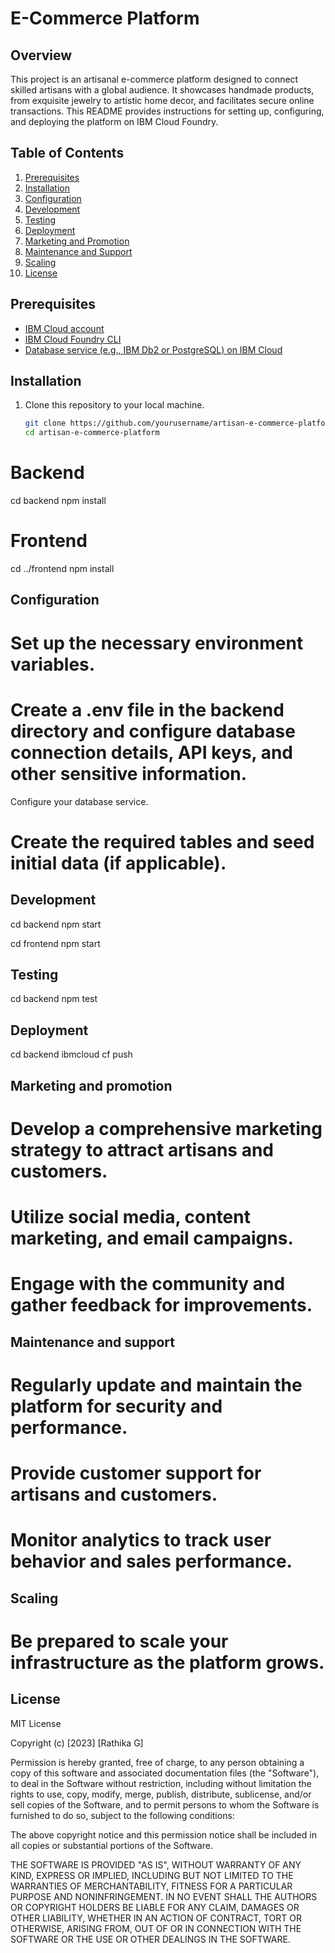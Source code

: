 # E-Commerce Platform

## Overview
This project is an artisanal e-commerce platform designed to connect skilled artisans with a global audience. It showcases handmade products, from exquisite jewelry to artistic home decor, and facilitates secure online transactions. This README provides instructions for setting up, configuring, and deploying the platform on IBM Cloud Foundry.

## Table of Contents
1. [Prerequisites](#prerequisites)
2. [Installation](#installation)
3. [Configuration](#configuration)
4. [Development](#development)
5. [Testing](#testing)
6. [Deployment](#deployment)
7. [Marketing and Promotion](#marketing-and-promotion)
8. [Maintenance and Support](#maintenance-and-support)
9. [Scaling](#scaling)
10. [License](#license)

## Prerequisites
- [IBM Cloud account](https://cloud.ibm.com/)
- [IBM Cloud Foundry CLI](https://cloud.ibm.com/clis/ibm-cloud-cli)
- [Database service (e.g., IBM Db2 or PostgreSQL) on IBM Cloud](https://cloud.ibm.com/catalog/services/databases-for-postgresql)


## Installation
1. Clone this repository to your local machine.
   ```bash
   git clone https://github.com/yourusername/artisan-e-commerce-platform.git
   cd artisan-e-commerce-platform
# Backend
cd backend
npm install

# Frontend
cd ../frontend
npm install

## Configuration
# Set up the necessary environment variables.

# Create a .env file in the backend directory and configure database connection details, API keys, and other sensitive information.
Configure your database service.

# Create the required tables and seed initial data (if applicable).


## Development

cd backend
npm start

cd frontend
npm start

## Testing
cd backend
npm test

## Deployment
cd backend
ibmcloud cf push

## Marketing and promotion
# Develop a comprehensive marketing strategy to attract artisans and customers.
# Utilize social media, content marketing, and email campaigns.
# Engage with the community and gather feedback for improvements.

## Maintenance and support
# Regularly update and maintain the platform for security and performance.
# Provide customer support for artisans and customers.
# Monitor analytics to track user behavior and sales performance.

## Scaling
# Be prepared to scale your infrastructure as the platform grows.

## License

MIT License

Copyright (c) [2023] [Rathika G]

Permission is hereby granted, free of charge, to any person obtaining a copy
of this software and associated documentation files (the "Software"), to deal
in the Software without restriction, including without limitation the rights
to use, copy, modify, merge, publish, distribute, sublicense, and/or sell
copies of the Software, and to permit persons to whom the Software is
furnished to do so, subject to the following conditions:

The above copyright notice and this permission notice shall be included in all
copies or substantial portions of the Software.

THE SOFTWARE IS PROVIDED "AS IS", WITHOUT WARRANTY OF ANY KIND, EXPRESS OR
IMPLIED, INCLUDING BUT NOT LIMITED TO THE WARRANTIES OF MERCHANTABILITY,
FITNESS FOR A PARTICULAR PURPOSE AND NONINFRINGEMENT. IN NO EVENT SHALL THE
AUTHORS OR COPYRIGHT HOLDERS BE LIABLE FOR ANY CLAIM, DAMAGES OR OTHER
LIABILITY, WHETHER IN AN ACTION OF CONTRACT, TORT OR OTHERWISE, ARISING FROM,
OUT OF OR IN CONNECTION WITH THE SOFTWARE OR THE USE OR OTHER DEALINGS IN THE
SOFTWARE.


